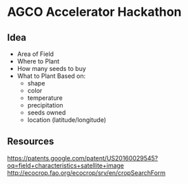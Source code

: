 # AGCO Accelerator Hackathon

## Idea
- Area of Field
- Where to Plant
- How many seeds to buy
- What to Plant Based on:
  - shape
  - color
  - temperature
  - precipitation
  - seeds owned
  - location (latitude/longitude)

## Resources
https://patents.google.com/patent/US20160029545?oq=field+characteristics+satellite+image
http://ecocrop.fao.org/ecocrop/srv/en/cropSearchForm
